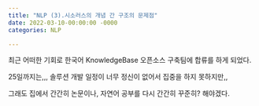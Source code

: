 ```yaml
---
title: "NLP (3).시소러스의 개념 간 구조의 문제점"
date: 2022-03-10-00:00:00 -0000
categories: NLP

---
```


최근 어떠한 기회로 한국어 KnowledgeBase 오픈소스 구축팀에 합류를 하게 되었다.

25일까지는,,, 솔루션 개발 일정이 너무 정신이 없어서 집중을 하지 못하지만,,

그래도 집에서 간간히 논문이나, 자연어 공부를 다시 간간히 꾸준히? 해야겠다.


